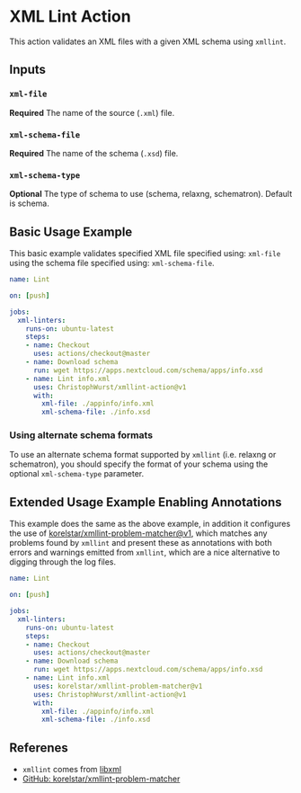 # XML Lint Action

This action validates an XML files with a given XML schema using `xmllint`.

## Inputs

### `xml-file`

**Required** The name of the source (`.xml`) file.

### `xml-schema-file`

**Required** The name of the schema (`.xsd`) file.

### `xml-schema-type`

**Optional** The type of schema to use (schema, relaxng, schematron). Default is schema.

## Basic Usage Example

This basic example validates specified XML file specified using: `xml-file` using the schema file specified using: `xml-schema-file`.

```yml
name: Lint

on: [push]

jobs:
  xml-linters:
    runs-on: ubuntu-latest
    steps:
    - name: Checkout
      uses: actions/checkout@master
    - name: Download schema
      run: wget https://apps.nextcloud.com/schema/apps/info.xsd
    - name: Lint info.xml
      uses: ChristophWurst/xmllint-action@v1
      with:
        xml-file: ./appinfo/info.xml
        xml-schema-file: ./info.xsd
```

### Using alternate schema formats

To use an alternate schema format supported by `xmllint` (i.e. relaxng or schematron), you should specify the format of your schema using the optional `xml-schema-type` parameter.

## Extended Usage Example Enabling Annotations

This example does the same as the above example, in addition it configures the use of [korelstar/xmllint-problem-matcher@v1](https://github.com/korelstar/xmllint-problem-matcher), which matches any problems found by `xmllint` and present these as annotations with both errors and warnings emitted from `xmllint`, which are a nice alternative to digging through the log files.


```yml
name: Lint

on: [push]

jobs:
  xml-linters:
    runs-on: ubuntu-latest
    steps:
    - name: Checkout
      uses: actions/checkout@master
    - name: Download schema
      run: wget https://apps.nextcloud.com/schema/apps/info.xsd
    - name: Lint info.xml
      uses: korelstar/xmllint-problem-matcher@v1
      uses: ChristophWurst/xmllint-action@v1
      with:
        xml-file: ./appinfo/info.xml
        xml-schema-file: ./info.xsd
```

## Referenes

- `xmllint` comes from [libxml](http://www.xmlsoft.org/)
- [GitHub: korelstar/xmllint-problem-matcher](https://github.com/korelstar/xmllint-problem-matcher)
